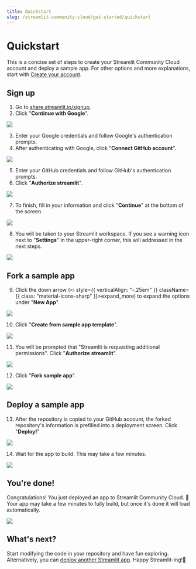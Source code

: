 ```yaml
---
title: Quickstart
slug: /streamlit-community-cloud/get-started/quickstart
---
```


# Quickstart

This is a concise set of steps to create your Streamlit Community Cloud account and deploy a sample app. For other options and more explanations, start with [Create your account](/streamlit-community-cloud/get-started/create-your-account).

## Sign up

1. Go to [share.streamlit.io/signup](https://share.streamlit.io/signup).
2. Click "**Continue with Google**".

<div style={{ maxWidth: '50%', margin: 'auto' }}>
<Image src="/images/streamlit-community-cloud/sign-up-Google-XL.png" />
</div>

3. Enter your Google credentials and follow Google's authentication prompts.
4. After authenticating with Google, click "**Connect GitHub account**".

<div style={{ maxWidth: '50%', margin: 'auto' }}>
<Image src="/images/streamlit-community-cloud/sign-up-2.png" />
</div>

5. Enter your GitHub credentials and follow GitHub's authentication prompts.
6. Click "**Authorize streamlit**".

<div style={{ maxWidth: '50%', margin: 'auto' }}>
<Image src="/images/streamlit-community-cloud/GitHub-auth1-none.png" />
</div>

7. To finish, fill in your information and click "**Continue**" at the bottom of the screen.

<div style={{ maxWidth: '70%', margin: 'auto' }}>
<Image src="/images/streamlit-community-cloud/sign-up-3.png" />
</div>

8. You will be taken to your Streamlit workspace. If you see a warning icon next to "**Settings**" in the upper-right corner, this will addressed in the next steps.

<div style={{ maxWidth: '90%', margin: 'auto' }}>
<Image src="/images/streamlit-community-cloud/workspace-empty-warning.png" />
</div>

## Fork a sample app

9. Click the down arrow (<i style={{ verticalAlign: "-.25em" }} className={{ class: "material-icons-sharp" }}>expand_more</i>) to expand the options under "**New App**".

<div style={{ maxWidth: '90%', margin: 'auto' }}>
<Image src="/images/streamlit-community-cloud/deploy-example-1.png" />
</div>

10. Click "**Create from sample app template**".

<div style={{ maxWidth: '90%', margin: 'auto' }}>
<Image src="/images/streamlit-community-cloud/deploy-example-2.png" />
</div>

11. You will be prompted that "Streamlit is requesting additional permissions". Click "**Authorize streamlit**".

<div style={{ maxWidth: '50%', margin: 'auto' }}>
<Image src="/images/streamlit-community-cloud/GitHub-auth2-none.png" />
</div>

12. Click "**Fork sample app**".

<div style={{ maxWidth: '90%', margin: 'auto' }}>
<Image src="/images/streamlit-community-cloud/deploy-example-fork.png" />
</div>

## Deploy a sample app

13. After the repository is copied to your GitHub account, the forked repository's information is prefilled into a deployment screen. Click "**Deploy!**"

<div style={{ maxWidth: '90%', margin: 'auto' }}>
<Image src="/images/streamlit-community-cloud/deploy-example-deploy.png" />
</div>

14. Wait for the app to build. This may take a few minutes.

<div style={{ maxWidth: '90%', margin: 'auto' }}>
<Image src="/images/streamlit-community-cloud/deploy-demo-provisioning.png" />
</div>

## You're done!

Congratulations! You just deployed an app to Streamlit Community Cloud. 🎉 Your app may take a few minutes to fully build, but once it's done it will load automatically.

<div style={{ maxWidth: '90%', margin: 'auto' }}>
<Image src="/images/streamlit-community-cloud/deploy-example-done.png" />
</div>

## What's next?

Start modifying the code in your repository and have fun exploring. Alternatively, you can [deploy another Streamlit app](/streamlit-community-cloud/deploy-your-app). Happy Streamlit-ing!🎈
